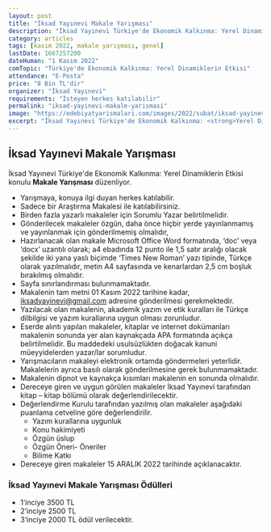 ```yaml
---
layout: post
title: "İksad Yayınevi Makale Yarışması"
description: "İksad Yayınevi Türkiye'de Ekonomik Kalkınma: Yerel Dinamiklerin Etkisi konulu Makale Yarışması düzenliyor."
category: articles
tags: [kasım 2022, makale yarışması, genel]
lastDate: 1667257200
dateHuman: "1 Kasım 2022"
comTopic: "Türkiye'de Ekonomik Kalkınma: Yerel Dinamiklerin Etkisi"
attendance: "E-Posta"
price: "8 Bin TL'dir"
organizer: "İksad Yayınevi"
requirements: "İsteyen herkes katılabilir"
permalink: "iksad-yayinevi-makale-yarismasi"
image: "https://edebiyatyarismalari.com/images/2022/subat/iksad-yayinevi-makale-yarismasi.jpg"
excerpt: "İksad Yayınevi Türkiye'de Ekonomik Kalkınma: <strong>Yerel Dinamiklerin Etkisi konulu Makale Yarışması</strong> düzenliyor."
---
```


## İksad Yayınevi Makale Yarışması
İksad Yayınevi Türkiye'de Ekonomik Kalkınma: Yerel Dinamiklerin Etkisi konulu **Makale Yarışması** düzenliyor.  

- Yarışmaya, konuya ilgi duyan herkes katılabilir. 
- Sadece bir Araştırma Makalesi ile katılabilirsiniz.
- Birden fazla yazarlı makaleler için Sorumlu Yazar belirtilmelidir.
- Gönderilecek makaleler özgün, daha önce hiçbir yerde yayınlanmamış ve yayınlanmak için gönderilmemiş olmalıdır,
- Hazırlanacak olan makale Microsoft Office Word formatında, ‘doc’ veya ‘docx’ uzantılı olarak; a4 ebadında 12 punto ile 1,5 satır aralığı olacak şekilde iki yana yaslı biçimde ‘Times New Roman’ yazı tipinde, Türkçe olarak yazılmalıdır, metin A4 sayfasında ve kenarlardan 2,5 cm boşluk bırakılmış olmalıdır.
- Sayfa sınırlandırması bulunmamaktadır.
- Makalenin tam metni 01 Kasım 2022 tarihine kadar, iksadyayinevi@gmail.com adresine gönderilmesi gerekmektedir. 
- Yazılacak olan makalenin, akademik yazım ve etik kuralları ile Türkçe dilbilgisi ve yazım kurallarına uygun olması zorunludur.
- Eserde alıntı yapılan makaleler, kitaplar ve internet dokümanları makalenin sonunda yer alan kaynakçada APA formatında açıkça belirtilmelidir. Bu maddedeki usulsüzlükten doğacak kanuni müeyyidelerden yazar/lar sorumludur.
- Yarışmacıların makaleyi elektronik ortamda göndermeleri yeterlidir. Makalelerin ayrıca basılı olarak gönderilmesine gerek bulunmamaktadır.
- Makalenin dipnot ve kaynakça kısımları makalenin en sonunda olmalıdır.
- Dereceye giren ve uygun görülen makaleler İksad Yayınevi tarafından kitap – kitap bölümü olarak değerlendirilecektir.
- Değerlendirme Kurulu tarafından yazılmış olan makaleler aşağıdaki puanlama cetveline göre değerlendirilir. 
    - Yazım kurallarına uygunluk 
    - Konu hakimiyeti 
    - Özgün üslup 
    - Özgün Öneri- Öneriler
    - Bilime Katkı
-  Dereceye giren makaleler 15 ARALIK 2022 tarihinde açıklanacaktır.

### İksad Yayınevi Makale Yarışması Ödülleri
- 1’inciye 3500 TL 
- 2’inciye 2500 TL
- 3‘inciye 2000 TL ödül verilecektir. 